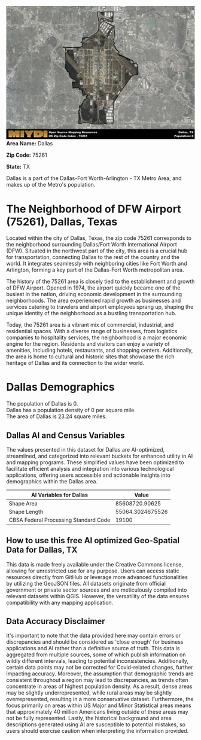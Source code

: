 ![Image Alt Text](../_images/75261.png)
**Area Name:** Dallas

**Zip Code:** 75261

**State:** TX

Dallas is a part of the Dallas-Fort Worth-Arlington - TX Metro Area, and makes up  of the Metro's population.  

# The Neighborhood of DFW Airport (75261), Dallas, Texas

Located within the city of Dallas, Texas, the zip code 75261 corresponds to the neighborhood surrounding Dallas/Fort Worth International Airport (DFW). Situated in the northwest part of the city, this area is a crucial hub for transportation, connecting Dallas to the rest of the country and the world. It integrates seamlessly with neighboring cities like Fort Worth and Arlington, forming a key part of the Dallas-Fort Worth metropolitan area.

The history of the 75261 area is closely tied to the establishment and growth of DFW Airport. Opened in 1974, the airport quickly became one of the busiest in the nation, driving economic development in the surrounding neighborhoods. The area experienced rapid growth as businesses and services catering to travelers and airport employees sprang up, shaping the unique identity of the neighborhood as a bustling transportation hub.

Today, the 75261 area is a vibrant mix of commercial, industrial, and residential spaces. With a diverse range of businesses, from logistics companies to hospitality services, the neighborhood is a major economic engine for the region. Residents and visitors can enjoy a variety of amenities, including hotels, restaurants, and shopping centers. Additionally, the area is home to cultural and historic sites that showcase the rich heritage of Dallas and its connection to the wider world.

# Dallas Demographics

The population of Dallas is 0.  
Dallas has a population density of 0 per square mile.  
The area of Dallas is 23.24 square miles.  

## Dallas AI and Census Variables

The values presented in this dataset for Dallas are AI-optimized, streamlined, and categorized into relevant buckets for enhanced utility in AI and mapping programs. These simplified values have been optimized to facilitate efficient analysis and integration into various technological applications, offering users accessible and actionable insights into demographics within the Dallas area.

| AI Variables for Dallas | Value |
|-------------|-------|
| Shape Area | 85608720.90625 |
| Shape Length | 55064.3024675526 |
| CBSA Federal Processing Standard Code | 19100 |

## How to use this free AI optimized Geo-Spatial Data for Dallas, TX

This data is made freely available under the Creative Commons license, allowing for unrestricted use for any purpose. Users can access static resources directly from GitHub or leverage more advanced functionalities by utilizing the GeoJSON files. All datasets originate from official government or private sector sources and are meticulously compiled into relevant datasets within QGIS. However, the versatility of the data ensures compatibility with any mapping application.

## Data Accuracy Disclaimer
It's important to note that the data provided here may contain errors or discrepancies and should be considered as 'close enough' for business applications and AI rather than a definitive source of truth. This data is aggregated from multiple sources, some of which publish information on wildly different intervals, leading to potential inconsistencies. Additionally, certain data points may not be corrected for Covid-related changes, further impacting accuracy. Moreover, the assumption that demographic trends are consistent throughout a region may lead to discrepancies, as trends often concentrate in areas of highest population density. As a result, dense areas may be slightly underrepresented, while rural areas may be slightly overrepresented, resulting in a more conservative dataset. Furthermore, the focus primarily on areas within US Major and Minor Statistical areas means that approximately 40 million Americans living outside of these areas may not be fully represented. Lastly, the historical background and area descriptions generated using AI are susceptible to potential mistakes, so users should exercise caution when interpreting the information provided.
